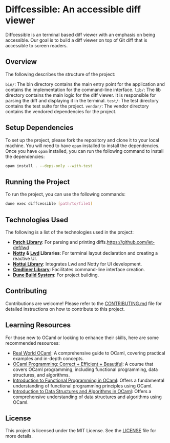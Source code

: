 # Diffcessible: An accessible diff viewer

Diffcessible is an terminal based diff viewer with an emphasis on being accessible. Our goal is to build a diff viewer on top of Git diff that is accessible to screen readers.

## Overview

The following describes the structure of the project:

`bin/`: The bin directory contains the main entry point for the application and contains the implementation for the command-line interface.
`lib/`: The lib directory contains the main logic for the diff viewer. It is responsible for parsing the diff and displaying it in the terminal.
`test/`: The test directory contains the test suite for the project.
`vendor/`: The vendor directory contains the vendored dependencies for the project.

## Setup Dependencies

To set up the project, please fork the repository and clone it to your local machine. You will need to have `opam` installed to install the dependencies. Once you have `opam` installed, you can run the following command to install the dependencies:

```bash
opam install . --deps-only --with-test
```

## Running the Project

To run the project, you can use the following commands:

```bash
dune exec diffcessible [path/to/file1]
```

## Technologies Used

The following is a list of the technologies used in the project:

- [**Patch Library**](https://github.com/hannesm/patch): For parsing and printing diffs.https://github.com/let-def/lwd
- **[Notty](https://github.com/pqwy/notty/) & [Lwd](https://github.com/let-def/lwd) Libraries**: For terminal layout declaration and creating a reactive UI.
- **[Nottui Library](https://github.com/let-def/lwd/tree/master/lib/nottui)**: Integrates Lwd and Notty for UI development.
- **[Cmdliner Library](https://github.com/dbuenzli/cmdliner)**: Facilitates command-line interface creation.
- **[Dune Build System](https://github.com/ocaml/dune)**: For project building.

## Contributing

Contributions are welcome! Please refer to the [CONTRIBUTING.md](CONTRIBUTING.md) file for detailed instructions on how to contribute to this project.

## Learning Resources

For those new to OCaml or looking to enhance their skills, here are some recommended resources:

- [Real World OCaml](https://dev.realworldocaml.org/toc.html): A comprehensive guide to OCaml, covering practical examples and in-depth concepts.
- [OCaml Programming: Correct + Efficient + Beautiful](https://www.cs.cornell.edu/courses/cs3110/2022sp/): A course that covers OCaml programming, including functional programming, data structures, and algorithms.
- [Introduction to Functional Programming in OCaml](https://delimited-continuation.github.io/YSC1212/2022-2023_Sem2/index.html): Offers a fundamental understanding of functional programming principles using OCaml.
- [Introduction to Data Structures and Algorithms in OCaml](https://ilyasergey.net/YSC2229/): Offers a comprehensive understanding of data structures and algorithms using OCaml.

## License

This project is licensed under the MIT License. See the [LICENSE](LICENSE) file for more details.
